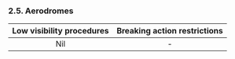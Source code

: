 ### 	2.5. Aerodromes

| Low visibility procedures | Breaking action restrictions |
| :-----------------------: | :--------------------------: |
|            Nil            |              -               |
